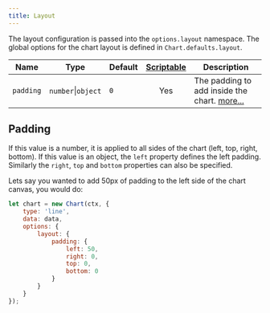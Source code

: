```yaml
---
title: Layout
---
```


The layout configuration is passed into the `options.layout` namespace. The global options for the chart layout is defined in `Chart.defaults.layout`.

| Name | Type | Default | [Scriptable](../general/options.md#scriptable-options) | Description
| ---- | ---- | ------- | :----: | -----------
| `padding` | `number`\|`object` | `0` | Yes | The padding to add inside the chart. [more...](#padding)

## Padding
If this value is a number, it is applied to all sides of the chart (left, top, right, bottom). If this value is an object, the `left` property defines the left padding. Similarly the `right`, `top` and `bottom` properties can also be specified.

Lets say you wanted to add 50px of padding to the left side of the chart canvas, you would do:

```javascript
let chart = new Chart(ctx, {
    type: 'line',
    data: data,
    options: {
        layout: {
            padding: {
                left: 50,
                right: 0,
                top: 0,
                bottom: 0
            }
        }
    }
});
```
